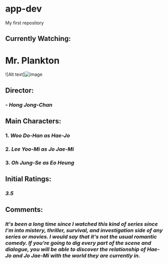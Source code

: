 # app-dev
My first repository

## Currently Watching: 
# **Mr. Plankton**

![Alt text]![image](https://github.com/user-attachments/assets/14193906-16b7-4387-a2f7-b869902fbe91)

## Director: 
### - *Hong Jong-Chan*

## Main Characters:
### 1. *Woo Do-Han as Hae-Jo*
### 2. *Lee Yoo-Mi as Jo Jae-Mi* 
### 3. *Oh Jung-Se as Eo Heung*

## Initial Ratings: 
### *3.5* 

## Comments: 
### *It's been a long time since I watched this kind of series since I'm into mistery, thriller, survival, and investigation side of any series or movies. I would say that it's not the usual romantic comedy. If you're going to dig every part of the scene and dialogue, you will be able to discover the relationship of Hae-Jo and Jo Jae-Mi with the world they are currently in.* 
